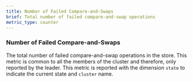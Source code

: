 ```yaml
---
title: Number of Failed Compare-and-Swaps
brief: Total number of failed compare-and-swap operations
metric_type: counter
---
```

### Number of Failed Compare-and-Swaps
The total number of failed compare-and-swap operations in the store. This metric is common to all the members of the cluster and therefore, only reported by the leader. This metric is reported with the dimension `state` to indicate the current state and `cluster` name.
